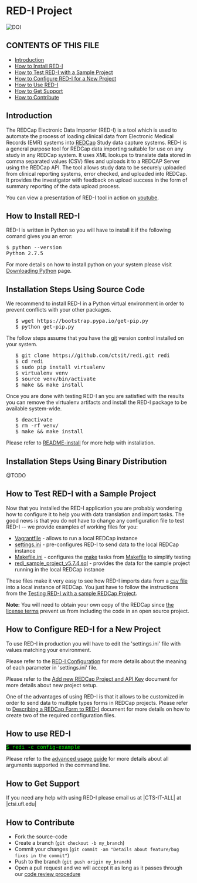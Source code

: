 # RED-I Project

![DOI](https://zenodo.org/badge/doi/10.5281/zenodo.10014.png ".")

CONTENTS OF THIS FILE
---------------------

 * [Introduction](#introduction)
 * [How to Install RED-I](#how-to-install-red-i)
 * [How to Test RED-I with a Sample Project](#how-to-test-red-i-with-a-sample-project)
 * [How to Configure RED-I for a New Project](#how-to-configure-red-i-for-a-new-project)
 * [How to Use RED-I](#how-to-use-red-i)
 * [How to Get Support](#how-to-get-support)
 * [How to Contribute](#how-to-contribute)

## Introduction

The REDCap Electronic Data Importer (RED-I) is a tool which is used to automate
the process of loading clinical data from Electronic Medical Records (EMR)
systems into [REDCap](http://www.project-redcap.org/) Study data capture systems.
RED-I is a general purpose tool for REDCap data importing suitable for use on
any study in any REDCap system. It uses XML lookups to translate data stored in
comma separated values (CSV) files and uploads it to a REDCAP Server using the
REDCap API. The tool allows study data to be securely uploaded from clinical
reporting systems, error checked, and uploaded into REDCap. It provides the
investigator with feedback on upload success in the form of summary reporting
of the data upload process.

You can view a presentation of RED-I tool in action on
[youtube](https://www.youtube.com/watch?v=0x04y5SNPL8&feature=youtu.be).

## How to Install RED-I

RED-I is written in Python so you will have to install it if the following
comand gives you an error:
<pre>
$ python --version
Python 2.7.5
</pre>

For more details on how to install python on your system please visit
[Downloading Python](https://wiki.python.org/moin/BeginnersGuide/Download)
page.

## Installation Steps Using Source Code

We recommend to install RED-I in a Python virtual environment in order to
prevent conflicts with your other packages.

<pre>
   $ wget https://bootstrap.pypa.io/get-pip.py
   $ python get-pip.py
</pre>


The follow steps assume that you have the
[git](http://git-scm.com/book/en/Getting-Started-Installing-Git)
version control installed on your system.

<pre>
   $ git clone https://github.com/ctsit/redi.git redi
   $ cd redi
   $ sudo pip install virtualenv
   $ virtualenv venv
   $ source venv/bin/activate
   $ make && make install
</pre>

Once you are done with testing RED-I an you are satisfied with the results
you can remove the virtualenv artifacts and install the RED-I package to be
available system-wide.

<pre>
   $ deactivate
   $ rm -rf venv/
   $ make && make install
</pre>

Please refer to [README-install](doc/README-install.md) for more help with
installation.

## Installation Steps Using Binary Distribution

@TODO

## How to Test RED-I with a Sample Project

Now that you installed the RED-I application you are probably wondering how
to configure it to help you with data translation and import tasks.
The good news is that you do not have to change any configuration file to test
RED-I -- we provide examples of working files for you:

 * [Vagrantfile](vagrant/Vagrantfile) - allows to run a local REDCap instance
 * [settings.ini](config-example/settings.ini) - pre-configures RED-I to send
   data to the local REDCap instance
 * [Makefile.ini](config-example/vagrant-data/Makefile.ini) - configures the
   [make](http://www.gnu.org/software/make/manual/) tasks from
   [Makefile](vagrant/Makefile) to simplify testing
 * [redi\_sample\_project_v5.7.4.sql](config-example/vagrant-data/redi_sample_project_v5.7.4.sql) -
 provides the data for the sample project running in the local REDCap instance

These files make it very easy to see how RED-I imports data from a
[csv file](config-example/synthetic-lab-data.csv) into a local instance of REDCap.
You just have to follow the instructions from the
[Testing RED-I with a sample REDCap Project](vagrant/README.md).

**Note:** You will need to obtain your own copy of the REDCap since
[the license terms](https://redcap.vanderbilt.edu/consortium/participate.php)
prevent us from including the code in an open source project.

## How to Configure RED-I for a New Project

To use RED-I in production you will have to edit the 'settings.ini' file
with values matching your environment.

Please refer to the [RED-I Configuration](doc/redi_configuration.md)
for more details about the meaning of each parameter in 'settings.ini' file.

Please refer to the [Add new REDCap Project and API Key](doc/add_new_redcap_project.md)
document for more details about new project setup.

One of the advantages of using RED-I is that it allows to be customized
in order to send data to multiple types forms in REDCap projects.
Please refer to [Describing a REDCap Form to RED-I](doc/describing_a_redcap_form_to_red-i.md)
document for more details on how to create two of the required configuration
files.

## How to use RED-I

<pre style="background: #000; color: #0f0; font: normal 1em Courier, Andale Mono">
$ redi -c config-example
</pre>

Please refer to the [advanced usage guide](doc/redi_usage.md) for more details
about all arguments supported in the command line.

## How to Get Support

If you need any help with using RED-I please email us at
|CTS-IT-ALL| at |ctsi.ufl.edu|

## How to Contribute

 * Fork the source-code
 * Create a branch (`git checkout -b my_branch`)
 * Commit your changes (`git commit -am "Details about feature/bug fixes in the commit"`)
 * Push to the branch (`git push origin my_branch`)
 * Open a pull request and we will accept it as long as it passes through our
 [code review procedure](doc/code-review-checklist.md)
